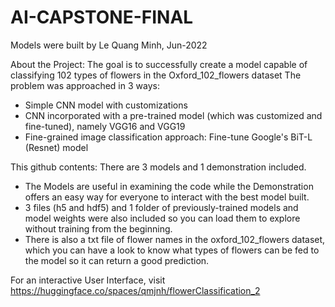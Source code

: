 # AI-CAPSTONE-FINAL

Models were built by Le Quang Minh, Jun-2022

About the Project: The goal is to successfully create a model capable of classifying 102 types of flowers in the Oxford_102_flowers dataset
The problem was approached in 3 ways:
  + Simple CNN model with customizations
  + CNN incorporated with a pre-trained model (which was customized and fine-tuned), namely VGG16 and VGG19 
  + Fine-grained image classification approach: Fine-tune Google's BiT-L (Resnet) model

This github contents: There are 3 models and 1 demonstration included. 
+ The Models are useful in examining the code while the Demonstration offers an easy way for everyone to interact with the best model built. 
+ 3 files (h5 and hdf5) and 1 folder of previously-trained models and model weights were also included so you can load them to explore without training from the beginning.
+ There is also a txt file of flower names in the oxford_102_flowers dataset, which you can have a look to know what types of flowers can be fed to the model so it can return a good prediction. 

For an interactive User Interface, visit https://huggingface.co/spaces/qmjnh/flowerClassification_2
